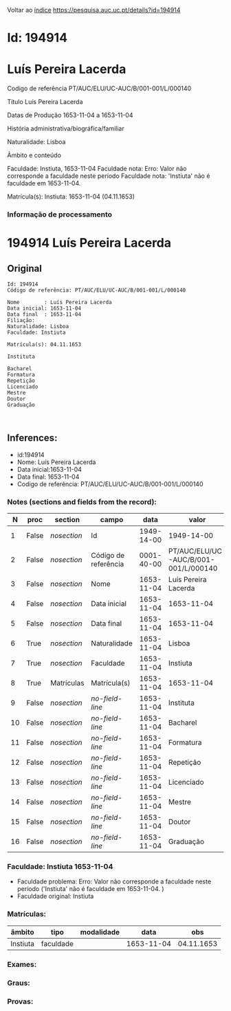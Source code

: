 
Voltar ao [índice](00%20Lista.md)
https://pesquisa.auc.uc.pt/details?id=194914

# Id: 194914
# Luís Pereira Lacerda

Codigo de referência
PT/AUC/ELU/UC-AUC/B/001-001/L/000140

Título
Luís Pereira Lacerda

Datas de Produção
1653-11-04 a 1653-11-04

História administrativa/biográfica/familiar

Naturalidade: Lisboa


Âmbito e conteúdo

Faculdade: Instiuta, 1653-11-04 
Faculdade nota: Erro: Valor não corresponde a faculdade neste período
Faculdade nota: 'Instiuta' não é faculdade em 1653-11-04.  

Matrícula(s):
Instiuta: 1653-11-04 (04.11.1653)


### Informação de processamento
# 194914 Luís Pereira Lacerda

## Original
```
Id: 194914
Código de referência: PT/AUC/ELU/UC-AUC/B/001-001/L/000140

Nome        : Luís Pereira Lacerda
Data inicial: 1653-11-04
Data final  : 1653-11-04
Filiação: 
Naturalidade: Lisboa
Faculdade: Instiuta

Matrícula(s): 04.11.1653

Instituta 

Bacharel 
Formatura 
Repetição 
Licenciado 
Mestre 
Doutor 
Graduação



```
## Inferences:
* id:194914
* Nome: Luís Pereira Lacerda
* Data inicial:1653-11-04
* Data final: 1653-11-04
* Codigo de referência: PT/AUC/ELU/UC-AUC/B/001-001/L/000140

### Notes (sections and fields from the record):
|N   |proc   |section      |campo                 |data        |valor                                 |obs         |
|----|-------|-------------|----------------------|------------|--------------------------------------|------------|
|1   |False  |*nosection*  |Id                    |1949-14-00  |1949-14-00                            |194914      |
|2   |False  |*nosection*  |Código de referência  |0001-40-00  |PT/AUC/ELU/UC-AUC/B/001-001/L/000140  |            |
|3   |False  |*nosection*  |Nome                  |1653-11-04  |Luís Pereira Lacerda                  |            |
|4   |False  |*nosection*  |Data inicial          |1653-11-04  |1653-11-04                            |1653-11-04  |
|5   |False  |*nosection*  |Data final            |1653-11-04  |1653-11-04                            |1653-11-04  |
|6   |True   |*nosection*  |Naturalidade          |1653-11-04  |Lisboa                                |            |
|7   |True   |*nosection*  |Faculdade             |1653-11-04  |Instiuta                              |            |
|8   |True   |Matrículas   |Matrícula(s)          |1653-11-04  |1653-11-04                            |04.11.1653  |
|9   |False  |*nosection*  |*no-field-line*       |1653-11-04  |Instituta                             |            |
|10  |False  |*nosection*  |*no-field-line*       |1653-11-04  |Bacharel                              |            |
|11  |False  |*nosection*  |*no-field-line*       |1653-11-04  |Formatura                             |            |
|12  |False  |*nosection*  |*no-field-line*       |1653-11-04  |Repetição                             |            |
|13  |False  |*nosection*  |*no-field-line*       |1653-11-04  |Licenciado                            |            |
|14  |False  |*nosection*  |*no-field-line*       |1653-11-04  |Mestre                                |            |
|15  |False  |*nosection*  |*no-field-line*       |1653-11-04  |Doutor                                |            |
|16  |False  |*nosection*  |*no-field-line*       |1653-11-04  |Graduação                             |            |
### Faculdade: Instiuta 1653-11-04 
* Faculdade problema: Erro: Valor não corresponde a faculdade neste período ('Instiuta' não é faculdade em 1653-11-04.  )
* Faculdade original: Instiuta

### Matrículas:
|âmbito    |tipo       |modalidade|data        |obs         |
|----------|-----------|----------|------------|------------|
|Instiuta  |faculdade  |          |1653-11-04  |04.11.1653  |

### Exames:

### Graus:

### Provas:


